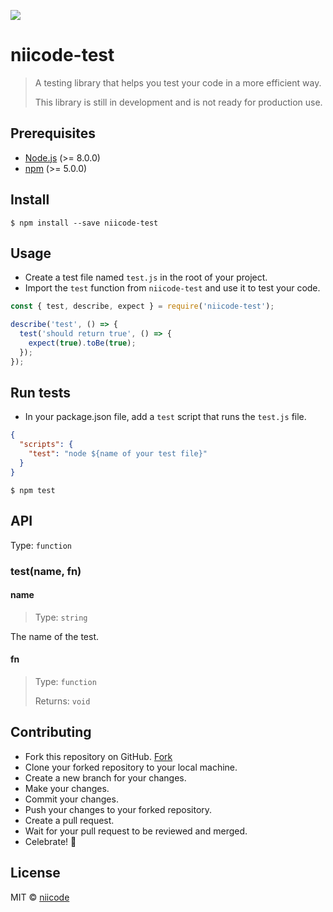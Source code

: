 ![](https://img.shields.io/badge/niicode-test-blue.svg)

# niicode-test

> A testing library that helps you test your code in a more efficient way.
> 
> This library is still in development and is not ready for production use.


## Prerequisites

- [Node.js](https://nodejs.org/en/) (>= 8.0.0)
- [npm](https://www.npmjs.com/) (>= 5.0.0)

## Install

```
$ npm install --save niicode-test
```

## Usage

- Create a test file named `test.js` in the root of your project.
- Import the `test` function from `niicode-test` and use it to test your code.

```js
const { test, describe, expect } = require('niicode-test');

describe('test', () => {
  test('should return true', () => {
    expect(true).toBe(true);
  });
});
```

## Run tests

- In your package.json file, add a `test` script that runs the `test.js` file.

```json
{
  "scripts": {
    "test": "node ${name of your test file}"
  }
}
```

```
$ npm test
```

## API

Type: `function`

### test(name, fn)

#### name
> Type: `string`

The name of the test.

#### fn
> Type: `function`
> 
> Returns: `void`

## Contributing
- Fork this repository on GitHub. [Fork](https://github.com/niicode/niicode-test.git)
- Clone your forked repository to your local machine.
- Create a new branch for your changes.
- Make your changes.
- Commit your changes.
- Push your changes to your forked repository.
- Create a pull request.
- Wait for your pull request to be reviewed and merged.
- Celebrate! 🎉

## License

MIT © [niicode](./MIT.md)
